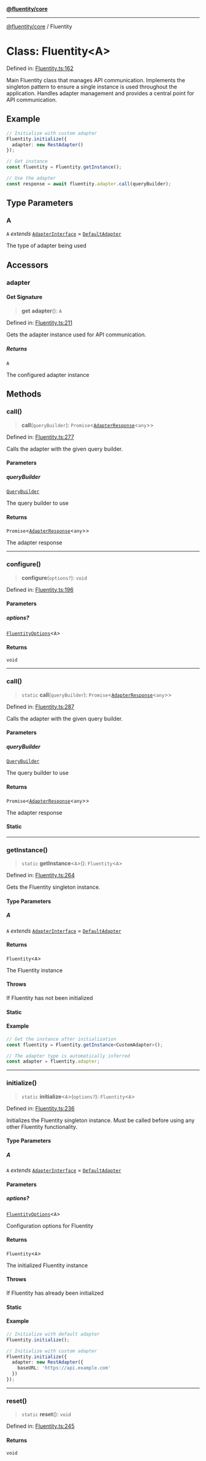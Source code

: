 [**@fluentity/core**](../README.md)

***

[@fluentity/core](../globals.md) / Fluentity

# Class: Fluentity\<A\>

Defined in: [Fluentity.ts:162](https://github.com/cedricpierre/fluentity-core/blob/2ccafd8d5a02651a7a61215667003025bf50857e/src/Fluentity.ts#L162)

Main Fluentity class that manages API communication.
Implements the singleton pattern to ensure a single instance is used throughout the application.
Handles adapter management and provides a central point for API communication.

## Example

```typescript
// Initialize with custom adapter
Fluentity.initialize({
  adapter: new RestAdapter()
});

// Get instance
const fluentity = Fluentity.getInstance();

// Use the adapter
const response = await fluentity.adapter.call(queryBuilder);
```

## Type Parameters

### A

`A` *extends* [`AdapterInterface`](../interfaces/AdapterInterface.md) = [`DefaultAdapter`](DefaultAdapter.md)

The type of adapter being used

## Accessors

### adapter

#### Get Signature

> **get** **adapter**(): `A`

Defined in: [Fluentity.ts:211](https://github.com/cedricpierre/fluentity-core/blob/2ccafd8d5a02651a7a61215667003025bf50857e/src/Fluentity.ts#L211)

Gets the adapter instance used for API communication.

##### Returns

`A`

The configured adapter instance

## Methods

### call()

> **call**(`queryBuilder`): `Promise`\<[`AdapterResponse`](../interfaces/AdapterResponse.md)\<`any`\>\>

Defined in: [Fluentity.ts:277](https://github.com/cedricpierre/fluentity-core/blob/2ccafd8d5a02651a7a61215667003025bf50857e/src/Fluentity.ts#L277)

Calls the adapter with the given query builder.

#### Parameters

##### queryBuilder

[`QueryBuilder`](QueryBuilder.md)

The query builder to use

#### Returns

`Promise`\<[`AdapterResponse`](../interfaces/AdapterResponse.md)\<`any`\>\>

The adapter response

***

### configure()

> **configure**(`options?`): `void`

Defined in: [Fluentity.ts:196](https://github.com/cedricpierre/fluentity-core/blob/2ccafd8d5a02651a7a61215667003025bf50857e/src/Fluentity.ts#L196)

#### Parameters

##### options?

[`FluentityOptions`](../interfaces/FluentityOptions.md)\<`A`\>

#### Returns

`void`

***

### call()

> `static` **call**(`queryBuilder`): `Promise`\<[`AdapterResponse`](../interfaces/AdapterResponse.md)\<`any`\>\>

Defined in: [Fluentity.ts:287](https://github.com/cedricpierre/fluentity-core/blob/2ccafd8d5a02651a7a61215667003025bf50857e/src/Fluentity.ts#L287)

Calls the adapter with the given query builder.

#### Parameters

##### queryBuilder

[`QueryBuilder`](QueryBuilder.md)

The query builder to use

#### Returns

`Promise`\<[`AdapterResponse`](../interfaces/AdapterResponse.md)\<`any`\>\>

The adapter response

#### Static

***

### getInstance()

> `static` **getInstance**\<`A`\>(): `Fluentity`\<`A`\>

Defined in: [Fluentity.ts:264](https://github.com/cedricpierre/fluentity-core/blob/2ccafd8d5a02651a7a61215667003025bf50857e/src/Fluentity.ts#L264)

Gets the Fluentity singleton instance.

#### Type Parameters

##### A

`A` *extends* [`AdapterInterface`](../interfaces/AdapterInterface.md) = [`DefaultAdapter`](DefaultAdapter.md)

#### Returns

`Fluentity`\<`A`\>

The Fluentity instance

#### Throws

If Fluentity has not been initialized

#### Static

#### Example

```typescript
// Get the instance after initialization
const fluentity = Fluentity.getInstance<CustomAdapter>();

// The adapter type is automatically inferred
const adapter = fluentity.adapter;
```

***

### initialize()

> `static` **initialize**\<`A`\>(`options?`): `Fluentity`\<`A`\>

Defined in: [Fluentity.ts:236](https://github.com/cedricpierre/fluentity-core/blob/2ccafd8d5a02651a7a61215667003025bf50857e/src/Fluentity.ts#L236)

Initializes the Fluentity singleton instance.
Must be called before using any other Fluentity functionality.

#### Type Parameters

##### A

`A` *extends* [`AdapterInterface`](../interfaces/AdapterInterface.md) = [`DefaultAdapter`](DefaultAdapter.md)

#### Parameters

##### options?

[`FluentityOptions`](../interfaces/FluentityOptions.md)\<`A`\>

Configuration options for Fluentity

#### Returns

`Fluentity`\<`A`\>

The initialized Fluentity instance

#### Throws

If Fluentity has already been initialized

#### Static

#### Example

```typescript
// Initialize with default adapter
Fluentity.initialize();

// Initialize with custom adapter
Fluentity.initialize({
  adapter: new RestAdapter({
    baseURL: 'https://api.example.com'
  })
});
```

***

### reset()

> `static` **reset**(): `void`

Defined in: [Fluentity.ts:245](https://github.com/cedricpierre/fluentity-core/blob/2ccafd8d5a02651a7a61215667003025bf50857e/src/Fluentity.ts#L245)

#### Returns

`void`
